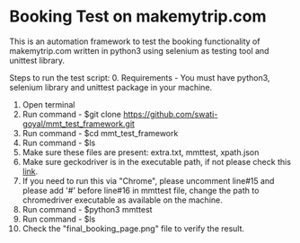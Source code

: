 # Booking Test on makemytrip.com
This is an automation framework to test the booking functionality of makemytrip.com written in python3 using selenium as 
testing tool and unittest library.

Steps to run the test script:
0. Requirements - You must have python3, selenium library and unittest package in your machine.
1. Open terminal 
2. Run command - $git clone https://github.com/swati-goyal/mmt_test_framework.git
3. Run command - $cd mmt_test_framework
4. Run command - $ls
5. Make sure these files are present: extra.txt, mmttest, xpath.json
6. Make sure geckodriver is in the executable path, if not please check this [link](https://stackoverflow.com/questions/40388503/how-to-put-geckodriver-into-path).
7. If you need to run this via "Chrome", please uncomment line#15 and please add '#' before line#16 in mmttest file, change the path to chromedriver executable as available on the machine.
8. Run command - $python3 mmttest
9. Run command - $ls
10. Check the "final_booking_page.png" file to verify the result. 
